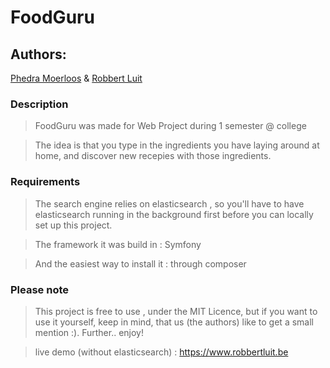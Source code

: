 # FoodGuru

## Authors:

[Phedra Moerloos](https://www.github.com/phedramoerloos) & [Robbert Luit](https://www.github.com/roblui)

### Description

> FoodGuru was made for Web Project during 1 semester @ college

> The idea is that you type in the ingredients you have laying around at home, and discover new recepies with those ingredients.

### Requirements

> The search engine relies on elasticsearch , so you'll have to have elasticsearch running in the background first before you can locally set up this project.

> The framework it was build in : Symfony

> And the easiest way to install it : through composer

### Please note

> This project is free to use , under the MIT Licence, but if you want to use it yourself, keep in mind, that us (the authors) like to get a small mention :). Further.. enjoy!

> live demo (without elasticsearch) : <https://www.robbertluit.be>
